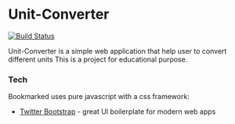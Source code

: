 # Unit-Converter

[![Build Status](https://travis-ci.org/joemccann/dillinger.svg?branch=master)](https://github.com/shiyu3169/Unit-Converter)

Unit-Converter is a simple web application that help user to convert different units
This is a project for educational purpose.

### Tech

Bookmarked uses pure javascript with a css framework:

* [Twitter Bootstrap] - great UI boilerplate for modern web apps

   [Twitter Bootstrap]: <http://twitter.github.com/bootstrap/>
